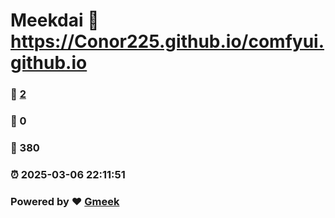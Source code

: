 # Meekdai :link: https://Conor225.github.io/comfyui.github.io 
### :page_facing_up: [2](https://Conor225.github.io/comfyui.github.io/tag.html) 
### :speech_balloon: 0 
### :hibiscus: 380 
### :alarm_clock: 2025-03-06 22:11:51 
### Powered by :heart: [Gmeek](https://github.com/Meekdai/Gmeek)
